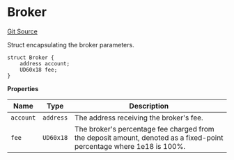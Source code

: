 # Broker

[Git Source](https://github.com/sablier-labs/flow/blob/04f3ed65b4c633d514ee64e2ec4022d821919382/src/types/DataTypes.sol)

Struct encapsulating the broker parameters.

```solidity
struct Broker {
    address account;
    UD60x18 fee;
}
```

**Properties**

| Name      | Type      | Description                                                                                                          |
| --------- | --------- | -------------------------------------------------------------------------------------------------------------------- |
| `account` | `address` | The address receiving the broker's fee.                                                                              |
| `fee`     | `UD60x18` | The broker's percentage fee charged from the deposit amount, denoted as a fixed-point percentage where 1e18 is 100%. |
